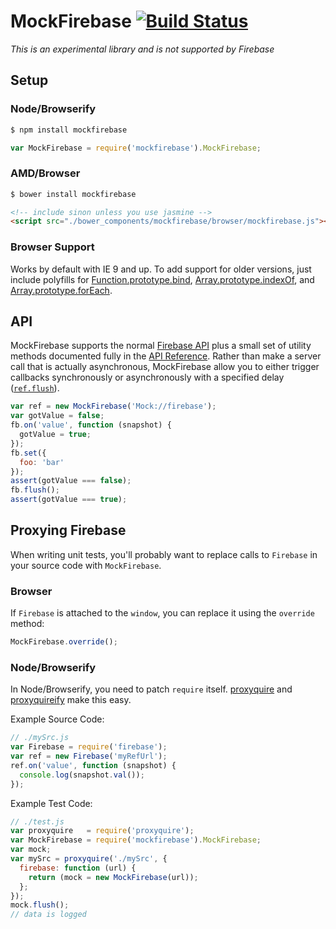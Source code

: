 MockFirebase [![Build Status](https://travis-ci.org/katowulf/mockfirebase.svg?branch=master)](https://travis-ci.org/katowulf/mockfirebase)
============

*This is an experimental library and is not supported by Firebase*

## Setup

### Node/Browserify

```bash
$ npm install mockfirebase
```

```js
var MockFirebase = require('mockfirebase').MockFirebase;
```

### AMD/Browser

```bash
$ bower install mockfirebase
```

```html
<!-- include sinon unless you use jasmine -->
<script src="./bower_components/mockfirebase/browser/mockfirebase.js"></script>
```

### Browser Support

Works by default with IE 9 and up. To add support for older versions, just include polyfills for [Function.prototype.bind](https://developer.mozilla.org/en-US/docs/Web/JavaScript/Reference/Global_Objects/Function/bind#Compatibility),
[Array.prototype.indexOf](https://developer.mozilla.org/en-US/docs/Web/JavaScript/Reference/Global_Objects/Array/indexOf#Polyfill), and [Array.prototype.forEach](https://developer.mozilla.org/en-US/docs/Web/JavaScript/Reference/Global_Objects/Array/forEach#Polyfill).

## API

MockFirebase supports the normal [Firebase API](https://www.firebase.com/docs/web/api/) plus a small set of utility methods documented fully in the [API Reference](API.md). Rather than make a server call that is actually asynchronous, MockFirebase allow you to either trigger callbacks synchronously or asynchronously with a specified delay ([`ref.flush`](API.md#flushdelay---ref)).

```js
var ref = new MockFirebase('Mock://firebase');
var gotValue = false;
fb.on('value', function (snapshot) {
  gotValue = true;
});
fb.set({
  foo: 'bar'
});
assert(gotValue === false);
fb.flush();
assert(gotValue === true);
```

## Proxying Firebase

When writing unit tests, you'll probably want to replace calls to `Firebase` in your source code with `MockFirebase`.

### Browser

If `Firebase` is attached to the `window`, you can replace it using the `override` method:

```js
MockFirebase.override();
```

### Node/Browserify

In Node/Browserify, you need to patch `require` itself. [proxyquire](https://github.com/thlorenz/proxyquire) and [proxyquireify](https://github.com/thlorenz/proxyquireify) make this easy.

Example Source Code:

```js
// ./mySrc.js
var Firebase = require('firebase');
var ref = new Firebase('myRefUrl');
ref.on('value', function (snapshot) {
  console.log(snapshot.val());
});
```

Example Test Code:

```js
// ./test.js
var proxyquire   = require('proxyquire');
var MockFirebase = require('mockfirebase').MockFirebase;
var mock;
var mySrc = proxyquire('./mySrc', {
  firebase: function (url) {
    return (mock = new MockFirebase(url));
  };
});
mock.flush();
// data is logged
```